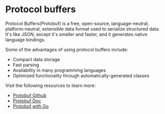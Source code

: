 # Protocol buffers

Protocol Buffers(Protobuf) is a free, open-source, language-neutral, platform-neutral, extensible data format used to serialize structured data. It's like JSON, except it's smaller and faster, and it generates native language bindings.

Some of the advantages of using protocol buffers include:

- Compact data storage
- Fast parsing
- Availability in many programming languages
- Optimized functionality through automatically-generated classes

Visit the following resources to learn more:

- [Protobuf Github](https://github.com/protocolbuffers/protobuf/)
- [Protobuf Doc](https://developers.google.com/protocol-buffers/)
- [Protobuf with Go](https://developers.google.com/protocol-buffers/docs/gotutorial/)

